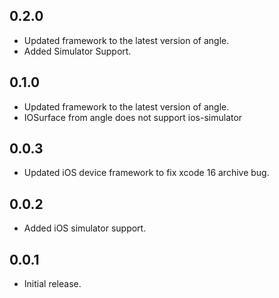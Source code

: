 ## 0.2.0

* Updated framework to the latest version of angle.
* Added Simulator Support.

## 0.1.0

* Updated framework to the latest version of angle.
* IOSurface from angle does not support ios-simulator

## 0.0.3

* Updated iOS device framework to fix xcode 16 archive bug.

## 0.0.2

* Added iOS simulator support.

## 0.0.1

* Initial release.
